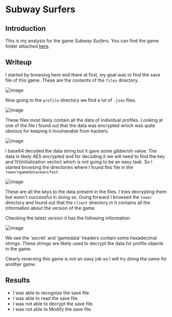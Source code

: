 # Subway Surfers

## Introduction
This is my analysis for the game *Subway Surfers*. You can find the game folder attached [here](com.kiloo.subwaysurf.zip).

## Writeup
I started by browsing here and there at first, my goal was to find the save file of this game. These are the contents of the `files` directory.

![image](https://github.com/AKripper/COPS-CSOC/assets/167231621/060be9c9-b1e0-45ba-8bad-62d91451ec64)

Now going to the `profile` directory we find a lot of `.json` files.

![image](https://github.com/AKripper/COPS-CSOC/assets/167231621/37435a85-2cf5-4c11-8e30-05cf49a5fbf6)

These files most likely contain all the data of individual profiles. Looking at one of the file I found out that the data was encrypted which was quite obvious for keeping it invulnerable from hackers.

![image](https://github.com/AKripper/COPS-CSOC/assets/167231621/b1fa84dc-2833-4ae8-90da-d9f97882e8ae)

I base64 decoded the data string but it gave some gibberish value. The data is likely AES encrypted and for decoding it we will need to find the key and IV(initialization vector) which is not going to be an easy task. So I started browsing the directories where I found this file in the `tower>gamedata>manifest`

![image](https://github.com/AKripper/COPS-CSOC/assets/167231621/49f4d344-3854-4578-951f-fc163d5e1ad6)

These are all the keys to the data present in the files. I tries decrypting them but wasn't successful in doing so. Going forward I browsed the `tower` directory and found out that the `client` directory in it contains all the information about the version of the game.

Checking the latest version it has the following information:

![image](https://github.com/AKripper/COPS-CSOC/assets/167231621/2eb54acc-3313-4e6d-9b17-0ff6decc677d)

We see the 'secret' and 'gamedata' headers contain some hexadecimal strings. These strings are likely used to decrypt the data for profile objects in the game.


Clearly reversing this game is not an easy job so I will try doing the same for another game. 

## Results
- I was able to recognize the save file.
- I was able to read the save file.
- I was not able to decrypt the save file.
- I was not able to Modify the save file.
